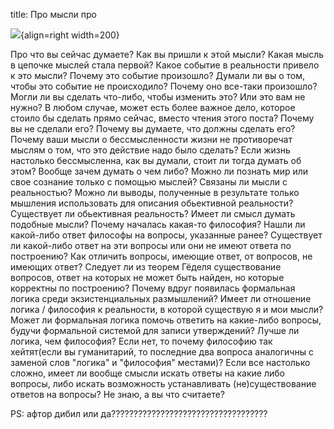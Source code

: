 title: Про мысли про

![](/static/img/VsXBACXMMuc.jpg){align=right width=200}

Про что вы сейчас думаете? Как вы пришли к этой мысли? Какая мысль в цепочке мыслей стала первой? Какое событие в реальности привело к это мысли? Почему это событие произошло? Думали ли вы о том, чтобы это событие не происходило? Почему оно все-таки произошло? Могли ли вы сделать что-либо, чтобы изменить это? Или это вам не нужно? В любом случае, может есть более важное дело, которое стоило бы сделать прямо сейчас, вместо чтения этого поста? Почему вы не сделали его? Почему вы думаете, что должны сделать его? Почему ваши мысли о бессмысленности жизни не противоречат мыслям о том, что это действие надо было сделать? Если жизнь настолько бессмысленна, как вы думали, стоит ли тогда думать об этом? Вообще зачем думать о чем либо? Можно ли познать мир или свое сознание только с помощью мыслей? Связаны ли мысли с реальностью? Можно ли выводы, полученные в результате только мышления использовать для описания обьективной реальности? Существует ли обьективная реальность? Имеет ли смысл думать подобные мысли? Почему началась какая-то философия? Нашли ли какой-либо ответ философы на вопросы, указанные ранее? Существует ли какой-либо ответ на эти вопросы или они не имеют ответа по построению? Как отличить вопросы, имеющие ответ, от вопросов, не имеющих ответ? Следует ли из теорем Гёделя существование вопросов, ответ на которых не может быть найден, но которые корректны по построению? Почему вдруг появилась формальная логика среди экзистенциальных размышлений? Имеет ли отношение логика / философия к реальности, в которой существую я и мои мысли? Может ли формальная логика помочь ответить на какие-либо вопросы, будучи формальной системой для записи утверждений? Лучше ли логика, чем философия? Если нет, то почему философию так хейтят(если вы гуманитарий, то последние два вопроса аналогичны с заменой слов "логика" и "философия" местами)? Если все настолько сложно, имеет ли вообще смысли искать ответы на какие либо вопросы, либо искать возможность устанавливать (не)существование ответов на вопросы? Не знаю, а вы что считаете?

PS: афтор дибил или да???????????????????????????????????

